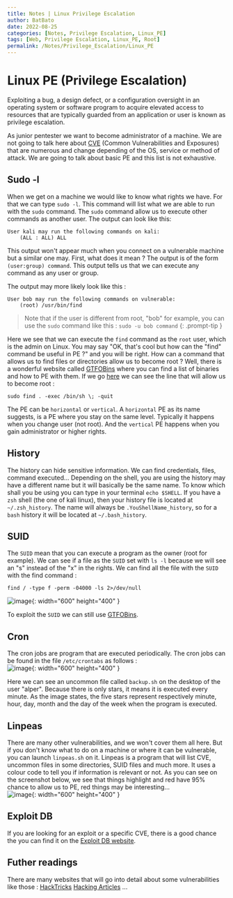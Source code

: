 ```yaml
---
title: Notes | Linux Privilege Escalation
author: BatBato
date: 2022-08-25
categories: [Notes, Privilege Escalation, Linux_PE]
tags: [Web, Privilege Escalation, Linux_PE, Root]
permalink: /Notes/Privilege_Escalation/Linux_PE
---
```


# Linux PE (Privilege Escalation)

Exploiting a bug, a design defect, or a configuration oversight in an operating system or software program to acquire elevated access to resources that are typically guarded from an application or user is known as privilege escalation.

As junior pentester we want to become administrator of a machine. We are not going to talk here about [CVE](https://en.wikipedia.org/wiki/Common_Vulnerabilities_and_Exposures) (Common Vulnerabilities and Exposures) that are numerous and change depending of the OS, service or method of attack. We are going to talk about basic PE and this list is not exhaustive.

## Sudo -l

When we get on a machine we would like to know what rights we have. For that we can type ```sudo -l```. This command will list what we are able to run with the ```sudo``` command. The ```sudo``` command allow us to execute other commands as another user. The output can look like this: 

```console
User kali may run the following commands on kali:
    (ALL : ALL) ALL
```

This output won't appear much when you connect on a vulnerable machine but a similar one may. First, what does it mean ? The output is of the form ```(user:group) command```. This output tells us that we can execute any command as any user or group.

The output may more likely look like this :
```console
User bob may run the following commands on vulnerable:
    (root) /usr/bin/find
```
> Note that if the user is different from root, "bob" for example, you can use the ```sudo``` command like this : ```sudo -u bob command```
{: .prompt-tip }

Here we see that we can execute the ```find``` command as the ```root``` user, which is the admin on Linux.
You may say "OK, that's cool but how can the "find" command be useful in PE ?" and you will be right. How can a command that allows us to find files or directories allow us to become root ? Well, there is a wonderful website called [GTFOBins](https://gtfobins.github.io/) where you can find a list of binaries and how to PE with them. If we go [here](https://gtfobins.github.io/gtfobins/find/#sudo) we can see the line that will allow us to become root :

```console
sudo find . -exec /bin/sh \; -quit
```

The PE can be ```horizontal``` or ```vertical```. A ```horizontal``` PE as its name suggests, is a PE where you stay on the same level. Typically it happens when you change user (not root). And the ```vertical``` PE happens when you gain administrator or higher rights.



## History

The history can hide sensitive information. We can find credentials, files, command executed... Depending on the shell, you are using the history may have a different name but it will basically be the same name. To know which shall you be using you can type in your terminal ```echo $SHELL```.
If you have a ```zsh``` shell (the one of kali linux), then your history file is located at ```~/.zsh_history```. The name will always be ```.YouShellName_history```, so for a ```bash``` history it will be located at ```~/.bash_history```.



## SUID

The ```SUID``` mean that you can execute a program as the owner (root for example). We can see if a file as the ```SUID``` set with ```ls -l``` because we will see an "s" instead of the "x" in the rights. We can find all the file with the ```SUID``` with the find command :

```console 
find / -type f -perm -04000 -ls 2>/dev/null
```
![image](https://user-images.githubusercontent.com/73934639/186755796-aec4ee24-e917-4591-877d-26cd5af01a23.png){: width="600" height="400" }

To exploit the ```SUID``` we can still use [GTFOBins](https://gtfobins.github.io/).



## Cron

The cron jobs are program that are executed periodically. The cron jobs can be found in the file ```/etc/crontabs``` as follows :  
![image](https://user-images.githubusercontent.com/73934639/186756606-b2da9feb-ba29-4fe2-bbe3-8eb4dc1d695a.png){: width="600" height="400" }

Here we can see an uncommon file called ```backup.sh``` on the desktop of the user "alper". Because there is only stars, it means it is executed every minute. As the image states, the five stars represent respectively minute, hour, day, month and the day of the week when the program is executed.



## Linpeas

There are many other vulnerabilities, and we won't cover them all here. But if you don't know what to do on a machine or where it can be vulnerable, you can launch ```linpeas.sh``` on it. Linpeas is a program that will list CVE, uncommon files in some directories, SUID files and much more. It uses a colour code to tell you if information is relevant or not. As you can see on the screenshot below, we see that things highlight and red have 95% chance to allow us to PE, red things may be interesting...  
![image](https://user-images.githubusercontent.com/73934639/186758823-5e405262-d70f-4976-ba8b-03e08442ec6a.png){: width="600" height="400" }



## Exploit DB

If you are looking for an exploit or a specific CVE, there is a good chance the you can find it on the [Exploit DB website](https://www.exploit-db.com/).



## Futher readings

There are many websites that will go into detail about some vulnerabilities like those :
[HackTricks](https://book.hacktricks.xyz)
[Hacking Articles](https://www.hackingarticles.in/)
...

